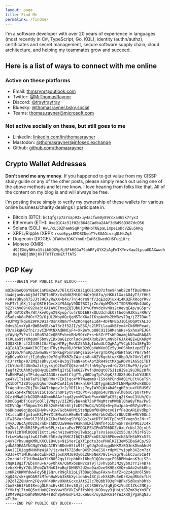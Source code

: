 ```yaml
---
layout: page
title: Find Me
permalink: /findme/
---
```


I'm a software developer with over 20 years of experience in languages (most recently in C#, TypeScript, Go, KQL), identity (authn/authz), certificates and secret management, secure software supply chain, cloud architecture, and helping my teammates grow and succeed.

## Here is a list of ways to connect with me online

### Active on these platforms

* Email: [thmsrynr@outlook.com](mailto:thmsrynr@outlook.com)
* Twitter: [@MrThomasRayner](https://twitter.com/mrthomasrayner)
* Discord: [@traytraytray](https://discordapp.com/users/497792454393593876)
* Bluesky: [@thomasrayner.bsky.social](https://bsky.app/profile/thomasrayner.bsky.social)
* Teams: [thomas.rayner@microsoft.com](https://www.microsoft.com/en-us/microsoft-teams/download-app)

### Not active socially on these, but still goes to me

* LinkedIn: [linkedin.com/in/thomasrayner](https://linkedin.com/in/thomasrayner)
* Mastodon: [@thomasrayner@infosec.exchange](https://infosec.exchange/@thomasrayner)
* Github: [github.com/thomasrayner](https://github.com/thomasrayner)

## Crypto Wallet Addresses

**Don't send me any money.** If you happened to get value from my CISSP study guide or any of the other posts, please simply reach out using one of the above methods and let me know. I love hearing from folks like that. All of the content on my blog is and will always be free.

I'm posting these simply to verify my ownership of these wallets for various online business/charity dealings I participate in.

* Bitcoin (BTC): `bc1qfgsp7a7sap93xuy4acfwm0y89rcxa465k7ryx3`
* Ethereum (ETH): `0xe91C4c52f02d8648Cadba2AAf3d6d96D387dcD56`
* Solana (SOL): `HwL7cL5DZhaeNSqRrg4NHbTUEpaL1mpe1oDcVZEu5HKq`
* XRPL/Ripple (XRP): `rssd6pyx8FDBCUwoTYv8GAGivrqQLMsZq3`
* Dogecoin (DOGE): `DFWWbv3DKCYnoDrEaH6iBwedGH6Fuq18rz`
* Monero (XMR): `49JEXdyNHkx15zLbKQXVpRjSFkHGGa79ahRFyGYX2iAgFmTKYnvXawJLpuuGDAXwwdhUejA6DjQNKjKkTTnTTcmNEtffATS`

## PGP Key

```
-----BEGIN PGP PUBLIC KEY BLOCK-----

mQINBGeQOSYBEACinPEm2eAv76lXJ5kC82igCGiiOO7zfme9FnAb220ffBuEMKa+
Ua4djavNvbUjDdf7REToRFX/XsBd8ZMtOCH4C+Qt8fa/pHKKilXazAO4yTf/fHH5
4oHaYQhyph75JJt7HCXyRwXX+b4x/7nj4drn9rf/2qEzqDjuxHi4KQ2FXRcqYRvv
HsET/ljGXj1tqfQBIH1GecX4Y9A4pV9OD7BXIjrZnzWyWM2kX1TSDS9kHNk4UAOy
bZ2YkhV89j692Va3jOAIAVETmxgZQlUbUiDYvOfmVdzXvM8s2c0evqE4p/aG5prV
1gMrGVtOZMv/WT/kvAOynX9Xyop/lu4rUDIEB7xQLU3chdkQ7thoQn9ZKni/R9nV
d5a0znk8aPdOcYZ9/OjUL2Woy0QcQqNSTdX6aJIK+pAxMs2bW8zy7Dg/jZZ7DAuE
+8JhWgTkqwmZ9PR391zPUsnXR8m7f+AzKo4qq4E1d4+4DFNPBpJ1QiyOq9tYAL3Q
0dvsB1vxYp8rQWB8nSB/sW75r2f52JI/yESX/c2lM7ilaa4kBfym4+Ck6MHPeadL
YO/aSkqHD2fnirzvC3HWtNXAdHNCyF4+XkBeYupU8CU11SHMshnHs+SxhmaPEJG4
pYAyHy7VFn1liORoRYACeQBRPvhenBHz9OrcF+s+bSZrPTsWhOoamjkNhwARAQAB
tCRUaG9tYXMgUmF5bmVyIDx0aG1zcnluckBvdXRsb29rLmNvbT6JAk4EEwEKADgW
IQQ3XtErcfX344BlIGaFIqoHTRyjMwUCZ5A5JgIbAwULCQgHAgYVCgkICwIEFgID
AQIeAQIXgAAKCRCFIqoHTRyjMye0D/0YKK826QsVWWXoOEz5yUyOShkmivpdEFjv
vgJ10o/PnuRp33wmw9EFTSPKEgP5nnSGPgsai6+le7gTbXVgZMnHthaCrPBr/G44
KpBCvuVXkfjfIj6qRyt9e70qfMXRZkZWinis8u40ZV6qoktw/KUhp9/k7UnV1d5l
hCJrrthp+0/ZMq3sBhvyivD+Bv3gjTeQN+et+ApYZRH49ctMXgwRDVViAGSq1TBT
/IkYUxrEJUUnDw2itjyxsjG2EuOTQQkzrmlYtfnk9g7gvedrG/2X5CRwP9/iy1oF
IegftZtUAhM3yQOHyzBEnMWlqIYSETaKGZ/PvfnDm0qtO7SJ1zHI9s19u3REz8fK
TwBkMPaAjxTPsdquu2JA30zrxu6tClgYTLyU6DbgTp7sOpK/3UGX5dKsIoUYUJK8
ge4YV1TsiADTeP91RpDRMor7EKIjqc4YhTWwgmmD+IS9ohPGndXdQ1YLCtVGeT9h
yK1bOfYJZOtogsUqAorOnaMCwAICy6tHvknl6Pl1DTygmE1ZHfLNHMpnRFok8Ub6
TfAgnUtooZUjZOu2AWTcbpqvJr2/YDILkzj7oyIWYDjWi4bA0cgHEhiuxYURUS6V
6LWSkGF4xfND1GVISC1QGrZnOP1ytV+XzCPt+v6DpmS4uYDEYwlh0bxC/p07tFMv
OCziMNw6JrkCDQRnkDkmARAAvfsqd2yxvW7AxbPsmxWWFpC55jqZtKmuC3tUh/Qb
K8mCGg4bTjCeVjoQlljVMqty/2IZM5vbW+mk7JaPfWqMtrnMWmblQhW8yTMa/Pw5
NCEVhQprF56pmx7KiEK32mB+5Kr6tjIxD979uQ4/VQSQ+0+pBwJpab+0RZybVPta
b6BHbue8qjBpoEBHykv4Diw7GcbA8HMi5tsNpBmf0HBMocy0IrfFaQcARiDVdbpP
fKisLa0hfgm1umKSzM+YXt8MnxUsHEwRmTnGkxHVd/bkCWXoCr8bUC8h+MUY0OnJ
UTwI6Var8ho9l7I8lLKZCkafh08sgSRfQ8Gs2x4tDTYJWCFpEnt5Tvugn3zJN++F
34yXJUEcAyK02Uq/nbFzhDDU3w9HewrHaRnmLRil9Nfn4oibnwSkr8vaP9O2JI4x
koZNzl/Pd8MJ5PyeMfw6PL/rLoraEw/PPDGLPZ4IPmDT06DDZz0xLYcNsl2QjmL6
fOaYlzDTMlDQOQlIKttLyGch41zwWtRyilwbzgLpTsVsiesuQZx55JU/JhIrFSlb
frLwKo9aaqJtwKJTmRUE5ExUqtRHCZI6QTsB2PxmO5JA5BPKwech8AfH5bMYx5fS
p4yYCYhvuWgKMRLKXCUi9vUs+91SYerIgXf1pdts3oxPHWlKZI3eW5IDaGACp/SB
ydkAEQEAAYkCNgQYAQoAIBYhBDde0Stx9ffjgGUgZoUiqgdNHKMzBQJnkDkmAhsM
AAoJEIUiqgdNHKMzWjAP/jzvHaf67Z6dunBX5h8KeES8+rdpWCYyioph3XZcm7zX
kUJs+XYlMlRunEoCwbk0kXjbxhXM3693yOiZUH5NeX78v1+uSgr9uikCJun5CW4T
/2mznWfr7JtU0mAAm3lXN8S2qylftphhHkl6hqR1QOhcoprF96RPMn4osK3ujS2n
cNqKI8gZf7Ebsnnu+H/GyOhXA/QaMxbsBN7caT9jTJvhvp5hJN2yyb03rY174B7a
tvhzX+HyY7GL3FebZW7NmKI+oBqfDHNSY2U2ma0azDve9K9EzXVQ+nUAe2v6k0hq
LmKR2XHKWfdwwFdy5BjSQrurR9glU2pLjT3DWgODwpFAxn+hafZ+q2z4gUn6l5We
XgQ48/sk+q6OARZiMfwhHwWvb3kRbXyiioa6v48CjLvh8kGMu5eDrXzqdRUdxfLH
J0ZdlZZ8HUrn2FQvyXP4URnvOXNtGcxxJAtSIlc7bQbbT03qP4BPkY5dRxsh8hYb
CboSk661FbO1ResgQLKaxEvkEClEevSOj2jcCtRG6Yo/3qBjDKzVu3CIZks2NKju
FYVkfgl7tmOQ5otHuHQ7msVwwYBY8kZsPffskMjjKODvyy3jHoLsS3ZmK9qYm9FY
18M499q3H5Wh0NNDAN+TBch8pAH6oPL43uxeE6R/uyQZHKn14rW3XR0jPgaKqNzu
=Tt3m
-----END PGP PUBLIC KEY BLOCK-----
```

